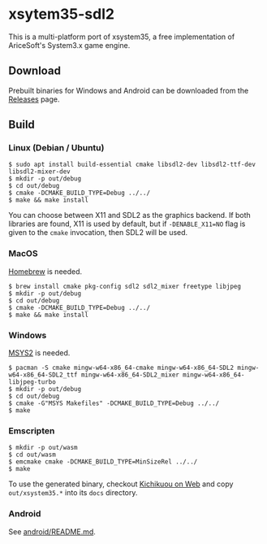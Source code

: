 # xsytem35-sdl2

This is a multi-platform port of xsystem35, a free implementation of AriceSoft's System3.x game engine.

## Download
Prebuilt binaries for Windows and Android can be downloaded from the [Releases](https://github.com/kichikuou/xsystem35-sdl2/releases) page.

## Build
### Linux (Debian / Ubuntu)

    $ sudo apt install build-essential cmake libsdl2-dev libsdl2-ttf-dev libsdl2-mixer-dev
    $ mkdir -p out/debug
    $ cd out/debug
    $ cmake -DCMAKE_BUILD_TYPE=Debug ../../
    $ make && make install

You can choose between X11 and SDL2 as the graphics backend. If both libraries are found, X11 is used by default, but if `-DENABLE_X11=NO` flag is given to the `cmake` invocation, then SDL2 will be used.

### MacOS

[Homebrew](https://brew.sh/index_ja) is needed.

    $ brew install cmake pkg-config sdl2 sdl2_mixer freetype libjpeg
    $ mkdir -p out/debug
    $ cd out/debug
    $ cmake -DCMAKE_BUILD_TYPE=Debug ../../
    $ make && make install

### Windows

[MSYS2](https://www.msys2.org) is needed.

    $ pacman -S cmake mingw-w64-x86_64-cmake mingw-w64-x86_64-SDL2 mingw-w64-x86_64-SDL2_ttf mingw-w64-x86_64-SDL2_mixer mingw-w64-x86_64-libjpeg-turbo
    $ mkdir -p out/debug
    $ cd out/debug
    $ cmake -G"MSYS Makefiles" -DCMAKE_BUILD_TYPE=Debug ../../
    $ make

### Emscripten

    $ mkdir -p out/wasm
    $ cd out/wasm
    $ emcmake cmake -DCMAKE_BUILD_TYPE=MinSizeRel ../../
    $ make

To use the generated binary, checkout [Kichikuou on Web](https://github.com/kichikuou/web) and copy `out/xsystem35.*` into its `docs` directory.

### Android

See [android/README.md](android/).
